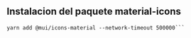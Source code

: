 ## Instalacion del paquete material-icons

````
yarn add @mui/icons-material --network-timeout 500000```
````
